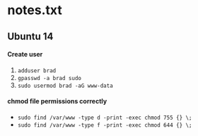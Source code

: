 # notes.txt

## Ubuntu 14

#### Create user
1. `adduser brad`
2. `gpasswd -a brad sudo`
3. `sudo usermod brad -aG www-data`

#### chmod file permissions correctly
- `sudo find /var/www -type d -print -exec chmod 755 {} \;`
- `sudo find /var/www -type f -print -exec chmod 644 {} \;`
